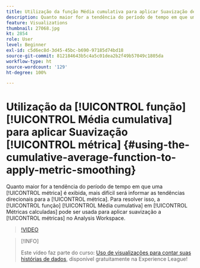 ```yaml
---
title: Utilização da função Média cumulativa para aplicar Suavização de métrica
description: Quanto maior for a tendência do período de tempo em que uma métrica é exibida, mais difícil será informar as tendências direcionais para a métrica. Para resolver isso, a função Média cumulativa em Métricas calculadas pode ser usada para aplicar suavização a métricas no Analysis Workspace.
feature: Visualizations
thumbnail: 27068.jpg
kt: 2854
role: User
level: Beginner
exl-id: c5d6ec8d-3d45-45bc-b690-97185d74bd18
source-git-commit: 812184643b5c4a5c01dea2b2f49b57049c1805da
workflow-type: ht
source-wordcount: '129'
ht-degree: 100%

---
```


# Utilização da [!UICONTROL função] [!UICONTROL Média cumulativa] para aplicar Suavização [!UICONTROL métrica] {#using-the-cumulative-average-function-to-apply-metric-smoothing}

Quanto maior for a tendência do período de tempo em que uma [!UICONTROL métrica] é exibida, mais difícil será informar as tendências direcionais para a [!UICONTROL métrica]. Para resolver isso, a [!UICONTROL função] [!UICONTROL Média cumulativa] em [!UICONTROL Métricas calculadas] pode ser usada para aplicar suavização a [!UICONTROL métricas] no Analysis Workspace.

>[!VIDEO](https://video.tv.adobe.com/v/27068/?quality=12&learn=on)

>[!INFO]
>
> Este vídeo faz parte do curso: [Uso de visualizações para contar suas histórias de dados](https://experienceleague.adobe.com/?recommended=Analytics-U-1-2021.1.visualizations&amp;lang=pt-BR), disponível gratuitamente na Experience League!
